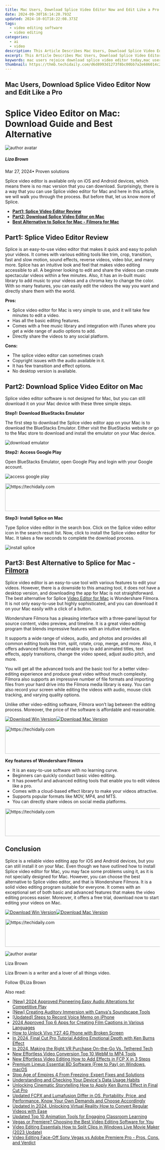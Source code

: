 ```yaml
---
title: Mac Users, Download Splice Video Editor Now and Edit Like a Pro
date: 2024-09-30T16:14:20.793Z
updated: 2024-10-01T18:22:08.373Z
tags: 
  - video editing software
  - video editing
categories: 
  - ai
  - video
description: This Article Describes Mac Users, Download Splice Video Editor Now and Edit Like a Pro
excerpt: This Article Describes Mac Users, Download Splice Video Editor Now and Edit Like a Pro
keywords: mac users rejoice download splice video editor today,mac users download splice video editor now and edit like a pro,mac os compatible download splice video editor and start editing,splice video editor for mac free download now,splice video editor for mac download now,mac users download splice video editing app today,edit videos like a pro download splice for mac
thumbnail: https://thmb.techidaily.com/d6d8993d1273f8bc00bb7a2e686014c201566f37966420d7b78cb492b551351d.jpg
---
```


## Mac Users, Download Splice Video Editor Now and Edit Like a Pro

# Splice Video Editor on Mac: Download Guide and Best Alternative

![author avatar](https://lh5.googleusercontent.com/-AIMmjowaFs4/AAAAAAAAAAI/AAAAAAAAABc/Y5UmwDaI7HU/s250-c-k/photo.jpg)

##### Liza Brown

 Mar 27, 2024• Proven solutions

Splice video editor is available only on iOS and Android devices, which means there is no mac version that you can download. Surprisingly, there is a way that you can use Splice video editor for Mac and here in this article, we will walk you through the process. But before that, let us know more of Splice.

* [**Part1: Splice Video Editor Review**](#part1)
* [**Part2: Download Splice Video Editor on Mac**](#part2)
* [**Best Alternative to Splice for Mac - Filmora for Mac**](#part3)

## Part1: Splice Video Editor Review

Splice is an easy-to-use video editor that makes it quick and easy to polish your videos. It comes with various editing tools like trim, crop, transition, fast and slow motion, sound effects, reverse videos, video blur, and many more. Splice has an intuitive look and feel that makes video editing accessible to all. A beginner looking to edit and share the videos can create spectacular videos within a few minutes. Also, it has an in-built music library to add music to your videos and a chroma key to change the color. With so many features, you can easily edit the videos the way you want and directly share them with the world.

**Pros:**

* Splice video editor for Mac is very simple to use, and it will take few minutes to edit a video.
* Has all the basic editing features.
* Comes with a free music library and integration with iTunes where you get a wide range of audio options to add.
* Directly share the videos to any social platform.

**Cons:**

* The splice video editor can sometimes crash
* Copyright issues with the audio available in it.
* It has few transition and effect options.
* No desktop version is available.

## Part2: Download Splice Video Editor on Mac

Splice video editor software is not designed for Mac, but you can still download it on your Mac device with these three simple steps.

**Step1: Download BlueStacks Emulator**

The first step to download the Splice video editor app on your Mac is to download the BlueStacks Emulator. Either visit the BlueStacks website or go to the Mac store to download and install the emulator on your Mac device.

![download emulator](https://images.wondershare.com/filmora/article-images/splice-for-mac-1.jpg)

**Step2: Access Google Play**

Open BlueStacks Emulator, open Google Play and login with your Google account.

![access google play](https://images.wondershare.com/filmora/article-images/splice-for-mac-2.jpg)

<!-- affiliate ads begin -->
<a href="https://appsumo.8odi.net/c/5597632/2082539/7443" target="_top" id="2082539">
  <img src="//a.impactradius-go.com/display-ad/7443-2082539" border="0" alt="https://techidaily.com" width="728" height="90"/>
</a>
<img height="0" width="0" src="https://appsumo.8odi.net/i/5597632/2082539/7443" style="position:absolute;visibility:hidden;" border="0" />
<!-- affiliate ads end -->

**Step3: Install Splice on Mac**

Type Splice video editor in the search box. Click on the Splice video editor icon in the search result list. Now, click to install the Splice video editor for Mac. It takes a few seconds to complete the download process.

![install splice](https://images.wondershare.com/filmora/article-images/splice-for-mac-3.jpg)

## Part3: Best Alternative to Splice for Mac - [Filmora](https://tools.techidaily.com/wondershare/filmora/download/)

Splice video editor is an easy-to-use tool with various features to edit your videos. However, there is a downside to this amazing tool, it does not have a desktop version, and downloading the app for Mac is not straightforward. The best alternative for Splice [Video Editor for Mac](https://tools.techidaily.com/wondershare/filmora/download/) is Wondershare Filmora. It is not only easy-to-use but highly sophisticated, and you can download it on your Mac easily with a click of a button.

Wondershare Filmora has a pleasing interface with a three-panel layout for source content, video preview, and timeline. It is a great video editing program that blends impressive features with an intuitive interface.

It supports a wide range of videos, audio, and photos and provides all common editing tools like trim, split, rotate, crop, merge, and more. Also, it offers advanced features that enable you to add animated titles, text effects, apply transitions, change the video speed, adjust audio pitch, and more.

You will get all the advanced tools and the basic tool for a better video-editing experience and produce great video without much complexity. Filmora also supports an impressive number of file formats and importing files from your hard drive into the Filmora media library is easy. You can also record your screen while editing the videos with audio, mouse click tracking, and varying quality options.

Unlike other video-editing software, Filmora won’t lag between the editing process. Moreover, the price of the software is affordable and reasonable.

[![Download Win Version](https://images.wondershare.com/filmora/guide/download-btn-win.jpg)](https://tools.techidaily.com/wondershare/filmora/download/)[![Download Mac Version](https://images.wondershare.com/filmora/guide/download-btn-mac.jpg)](https://tools.techidaily.com/wondershare/filmora/download/)

<!-- affiliate ads begin -->
<a href="https://zebaoaffiliateprogram.pxf.io/c/5597632/2137975/21526" target="_top" id="2137975">
  <img src="//a.impactradius-go.com/display-ad/21526-2137975" border="0" alt="https://techidaily.com" width="728" height="90"/>
</a>
<img height="0" width="0" src="https://zebaoaffiliateprogram.pxf.io/i/5597632/2137975/21526" style="position:absolute;visibility:hidden;" border="0" />
<!-- affiliate ads end -->

**Key features of Wondershare Filmora**

* It is an easy-to-use software with no learning curve.
* Beginners can quickly conduct basic video editing.
* It has powerful and advanced editing tools that enable you to edit videos like a pro.
* Comes with a cloud-based effect library to make your videos attractive.
* Supports popular formats like MOV, MP4, and MTS.
* You can directly share videos on social media platforms.

<!-- affiliate ads begin -->
<a href="https://appsumo.8odi.net/c/5597632/2144274/7443" target="_top" id="2144274">
  <img src="//a.impactradius-go.com/display-ad/7443-2144274" border="0" alt="https://techidaily.com" width="600" height="90"/>
</a>
<img height="0" width="0" src="https://appsumo.8odi.net/i/5597632/2144274/7443" style="position:absolute;visibility:hidden;" border="0" />
<!-- affiliate ads end -->

## Conclusion

Splice is a reliable video editing app for iOS and Android devices, but you can still install it on your Mac. Even though we have outlined how to install Splice video editor for Mac, you may face some problems using it, as it is not specially designed for Mac. However, you can choose the best alternative to Splice video editor, and that is Wondershare Filmora. It is a solid video editing program suitable for everyone. It comes with an exceptional set of both basic and advanced features that makes the video editing process easier. Moreover, it offers a free trial, download now to start editing your videos on Mac.

[![Download Win Version](https://images.wondershare.com/filmora/guide/download-btn-win.jpg)](https://tools.techidaily.com/wondershare/filmora/download/)[![Download Mac Version](https://images.wondershare.com/filmora/guide/download-btn-mac.jpg)](https://tools.techidaily.com/wondershare/filmora/download/)

<!-- affiliate ads begin -->
<a href="https://appsumo.8odi.net/c/5597632/2130874/7443" target="_top" id="2130874">
  <img src="//a.impactradius-go.com/display-ad/7443-2130874" border="0" alt="https://techidaily.com" width="728" height="90"/>
</a>
<img height="0" width="0" src="https://appsumo.8odi.net/i/5597632/2130874/7443" style="position:absolute;visibility:hidden;" border="0" />
<!-- affiliate ads end -->

![author avatar](https://lh5.googleusercontent.com/-AIMmjowaFs4/AAAAAAAAAAI/AAAAAAAAABc/Y5UmwDaI7HU/s250-c-k/photo.jpg)

Liza Brown

Liza Brown is a writer and a lover of all things video.

Follow @Liza Brown

<ins class="adsbygoogle"
      style="display:block"
      data-ad-client="ca-pub-7571918770474297"
      data-ad-slot="8358498916"
      data-ad-format="auto"
      data-full-width-responsive="true"></ins>

<span class="atpl-alsoreadstyle">Also read:</span>
<div><ul>
<li><a href="https://fox-info.techidaily.com/new-2024-approved-pioneering-easy-audio-alterations-for-competitive-play/"><u>[New] 2024 Approved Pioneering Easy Audio Alterations for Competitive Play</u></a></li>
<li><a href="https://extra-hints.techidaily.com/new-creating-auditory-immersion-with-canvas-soundscape-tools/"><u>[New] Creating Auditory Immersion with Canva's Soundscape Tools</u></a></li>
<li><a href="https://digital-screen-recording.techidaily.com/updated-steps-to-record-voice-memo-on-iphone/"><u>[Updated] Steps to Record Voice Memo on iPhone</u></a></li>
<li><a href="https://some-skills.techidaily.com/2024-approved-top-6-apps-for-creating-film-captions-in-various-languages/"><u>2024 Approved Top 6 Apps for Creating Film Captions in Various Languages</u></a></li>
<li><a href="https://android-unlock.techidaily.com/how-to-unlock-vivo-y27-4g-phone-with-broken-screen-by-drfone-android/"><u>How to Unlock Vivo Y27 4G Phone with Broken Screen</u></a></li>
<li><a href="https://ai-vdieo-software.techidaily.com/in-2024-final-cut-pro-tutorial-adding-emotional-depth-with-ken-burns-effect/"><u>In 2024, Final Cut Pro Tutorial Adding Emotional Depth with Ken Burns Effect</u></a></li>
<li><a href="https://extra-support.techidaily.com/in-2024-making-the-right-vr-purchase-on-the-go-vs-tethered-tech/"><u>In 2024, Making the Right VR Purchase On-the-Go Vs. Tethered Tech</u></a></li>
<li><a href="https://ai-vdieo-software.techidaily.com/new-effortless-video-conversion-top-10-webm-to-mp4-tools/"><u>New Effortless Video Conversion Top 10 WebM to MP4 Tools</u></a></li>
<li><a href="https://ai-vdieo-software.techidaily.com/new-effortless-video-editing-how-to-add-effects-in-fcp-x-in-3-steps/"><u>New Effortless Video Editing How to Add Effects in FCP X in 3 Steps</u></a></li>
<li><a href="https://extra-lessons.techidaily.com/premium-lineup-essential-bd-software-free-to-pay-on-windows-macos/"><u>Premium Lineup Essential BD Software (Free to Pay) on Windows, macOS</u></a></li>
<li><a href="https://win-blog.techidaily.com/stop-age-of-empires-4-from-freezing-expert-fixes-and-solutions/"><u>Stop Age of Empires 4 From Freezing: Expert Fixes and Solutions</u></a></li>
<li><a href="https://tech-recovery.techidaily.com/understanding-and-checking-your-devices-data-usage-habits/"><u>Understanding and Checking Your Device's Data Usage Habits</u></a></li>
<li><a href="https://ai-vdieo-software.techidaily.com/unlocking-cinematic-storytelling-how-to-apply-ken-burns-effect-in-final-cut-pro/"><u>Unlocking Cinematic Storytelling How to Apply Ken Burns Effect in Final Cut Pro</u></a></li>
<li><a href="https://ai-vdieo-software.techidaily.com/updated-fcpx-and-lumafusion-differ-in-os-portability-price-and-performance-know-your-own-demands-and-choose-accordingly/"><u>Updated FCPX and Lumafusion Differ in OS, Portability, Price, and Performance. Know Your Own Demands and Choose Accordingly</u></a></li>
<li><a href="https://smart-video-editing.techidaily.com/updated-in-2024-unlocking-virtual-reality-how-to-convert-regular-videos-with-ease/"><u>Updated In 2024, Unlocking Virtual Reality How to Convert Regular Videos with Ease</u></a></li>
<li><a href="https://ai-vdieo-software.techidaily.com/updated-top-10-animation-tools-for-engaging-classroom-learning/"><u>Updated Top 10 Animation Tools for Engaging Classroom Learning</u></a></li>
<li><a href="https://ai-vdieo-software.techidaily.com/vegas-or-premiere-choosing-the-best-video-editing-software-for-you/"><u>Vegas or Premiere? Choosing the Best Video Editing Software for You</u></a></li>
<li><a href="https://ai-vdieo-software.techidaily.com/video-editing-essentials-how-to-split-clips-in-windows-live-movie-maker-2023-update/"><u>Video Editing Essentials How to Split Clips in Windows Live Movie Maker (2023 Update)</u></a></li>
<li><a href="https://ai-vdieo-software.techidaily.com/video-editing-face-off-sony-vegas-vs-adobe-premiere-pro-pros-cons-and-verdict/"><u>Video Editing Face-Off Sony Vegas vs Adobe Premiere Pro - Pros, Cons, and Verdict</u></a></li>
</ul></div>


